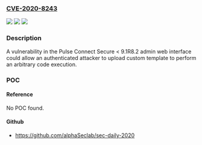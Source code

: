 ### [CVE-2020-8243](https://cve.mitre.org/cgi-bin/cvename.cgi?name=CVE-2020-8243)
![](https://img.shields.io/static/v1?label=Product&message=Pulse%20Connect%20Secre&color=blue)
![](https://img.shields.io/static/v1?label=Version&message=n%2Fa&color=blue)
![](https://img.shields.io/static/v1?label=Vulnerability&message=Code%20Injection%20(CWE-94)&color=brighgreen)

### Description

A vulnerability in the Pulse Connect Secure < 9.1R8.2 admin web interface could allow an authenticated attacker to upload custom template to perform an arbitrary code execution.

### POC

#### Reference
No POC found.

#### Github
- https://github.com/alphaSeclab/sec-daily-2020

